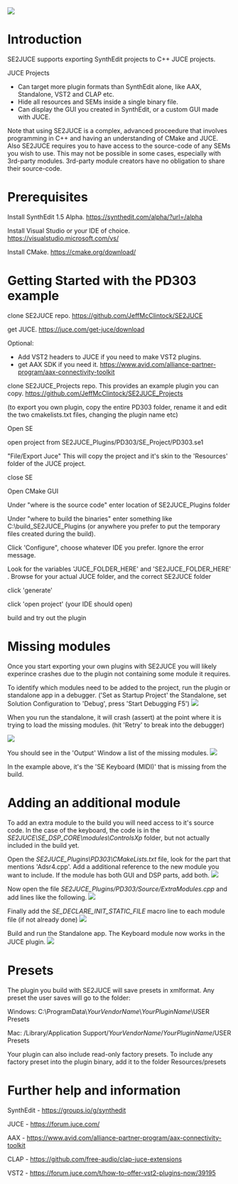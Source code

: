 <img src="Docs/Images/SE2JUCE.gif"/>

# Introduction 
SE2JUCE supports exporting SynthEdit projects to C++ JUCE projects.

JUCE Projects
* Can target more plugin formats than SynthEdit alone, like AAX, Standalone, VST2 and CLAP etc.
* Hide all resources and SEMs inside a single binary file.
* Can display the GUI you created in SynthEdit, or a custom GUI made with JUCE.

Note that using SE2JUCE is a complex, advanced proceedure that involves programming in C++ and having an understanding of CMake and JUCE.
Also SE2JUCE requires you to have access to the source-code of any SEMs you wish to use. This may not be possible in some cases,
 especially with 3rd-party modules. 3rd-party module creators have no obligation to share their source-code.

# Prerequisites

Install SynthEdit 1.5 Alpha. https://synthedit.com/alpha/?url=/alpha

Install Visual Studio or your IDE of choice. https://visualstudio.microsoft.com/vs/

Install CMake. https://cmake.org/download/

# Getting Started with the PD303 example
clone SE2JUCE repo. https://github.com/JeffMcClintock/SE2JUCE

get JUCE. https://juce.com/get-juce/download

Optional:
* Add VST2 headers to JUCE if you need to make VST2 plugins.
* get AAX SDK if you need it. https://www.avid.com/alliance-partner-program/aax-connectivity-toolkit

clone SE2JUCE_Projects repo. This provides an example plugin you can copy. https://github.com/JeffMcClintock/SE2JUCE_Projects

(to export you own plugin, copy the entire PD303 folder, rename it and edit the two cmakelists.txt files, changing the plugin name etc)

Open SE

open project from SE2JUCE_Plugins/PD303/SE_Project/PD303.se1

"File/Export Juce" This will copy the project and it's skin to the 'Resources' folder of the JUCE project.

close SE

Open CMake GUI

Under "where is the source code" enter location of SE2JUCE_Plugins folder

Under "where to build the binaries" enter something like C:\build_SE2JUCE_Plugins (or anywhere you prefer to put the temporary files created during the build).

Click 'Configure", choose whatever IDE you prefer. Ignore the error message.

Look for the variables 'JUCE_FOLDER_HERE' and 'SE2JUCE_FOLDER_HERE' . Browse for your actual JUCE folder, and the correct SE2JUCE folder

click 'generate'

click 'open project' (your IDE should open)

build and try out the plugin

# Missing modules

Once you start exporting your own plugins with SE2JUCE you will likely experince crashes due to the plugin not containing some module it requires.

To identify which modules need to be added to the project, run the plugin or standalone app in a debugger. ('Set as Startup Project' the Standalone, set Solution Configuration to 'Debug', press 'Start Debugging F5')
<img src="Docs/Images/SE2JUCE_MIssingModule3.PNG"/>

When you run the standalone, it will crash (assert) at the point where it is trying to load the missing modules. (hit 'Retry' to break into the debugger)

<img src="Docs/Images/SE2JUCE_MIssingModule1.PNG"/>

You should see in the 'Output' Window a list of the missing modules.
<img src="Docs/Images/SE2JUCE_MIssingModule2.PNG"/>

In the example above, it's the 'SE Keyboard (MIDI)' that is missing from the build.

# Adding an additional module

To add an extra module to the build you will need access to it's source code. In the case of the keyboard, the code is in the *SE2JUCE\SE_DSP_CORE\modules\ControlsXp* folder, but not actually included in the build yet.

Open the *SE2JUCE_Plugins\PD303\CMakeLists.txt* file, look for the part that mentions 'Adsr4.cpp'. Add a additional reference to the new module you want to include. If the module has both GUI and DSP parts, add both.
<img src="Docs/Images/SE2JUCE_AddModule1.png"/>

Now open the file *SE2JUCE_Plugins/PD303/Source/ExtraModules.cpp* and add lines like the following.
<img src="Docs/Images/SE2JUCE_AddModule2.png"/>

Finally add the *SE_DECLARE_INIT_STATIC_FILE* macro line to each module file (if not already done)
<img src="Docs/Images/SE2JUCE_AddModule3.png"/>

Build and run the Standalone app. The Keyboard module now works in the JUCE plugin.
<img src="Docs/Images/SE2JUCE_AddModule4.png"/>

# Presets
The plugin you build with SE2JUCE will save presets in xmlformat. Any preset the user saves will go to the folder:

Windows: C:\ProgramData\\*YourVendorName*\\*YourPluginName*\USER Presets

Mac: /Library/Application Support/*YourVendorName*/*YourPluginName*/USER Presets

Your plugin can also include read-only factory presets. To include any factory preset into the plugin binary, add it to the folder Resources/presets


# Further help and information

SynthEdit - https://groups.io/g/synthedit

JUCE - https://forum.juce.com/

AAX - https://www.avid.com/alliance-partner-program/aax-connectivity-toolkit

CLAP - https://github.com/free-audio/clap-juce-extensions

VST2 - https://forum.juce.com/t/how-to-offer-vst2-plugins-now/39195

